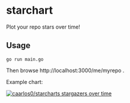 # starchart

Plot your repo stars over time!

## Usage

```console
go run main.go
```

Then browse http://localhost:3000/me/myrepo .


Example chart:

[![caarlos0/starcharts stargazers over time](https://starcharts.herokuapp.com/caarlos0/starcharts.svg)](https://starcharts.herokuapp.com/caarlos0/starcharts)
